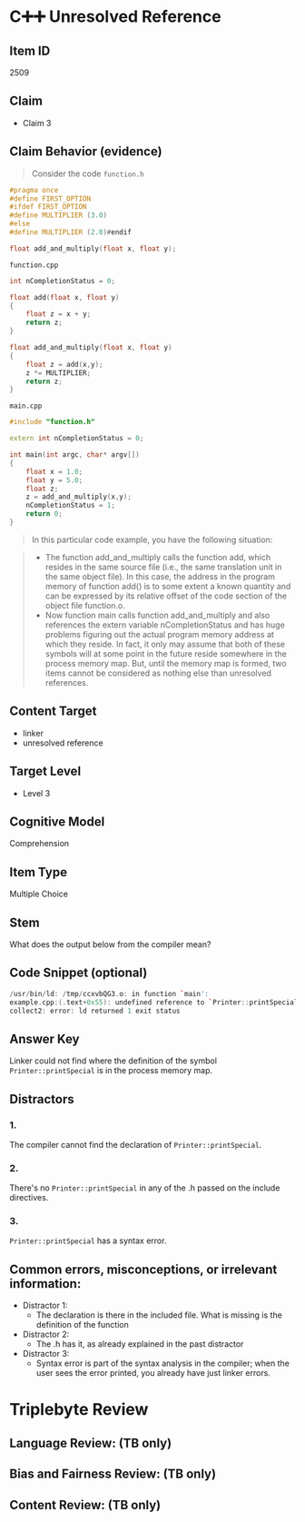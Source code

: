 # C➕➕ Unresolved Reference

## Item ID
2509

## Claim
- Claim 3

## Claim Behavior (evidence)
> Consider the code
`function.h`

```cpp
#pragma once
#define FIRST_OPTION
#ifdef FIRST_OPTION
#define MULTIPLIER (3.0)
#else
#define MULTIPLIER (2.0)#endif

float add_and_multiply(float x, float y);
```

`function.cpp`

```cpp
int nCompletionStatus = 0;

float add(float x, float y)
{
    float z = x + y;
    return z;
}

float add_and_multiply(float x, float y)
{
    float z = add(x,y);
    z *= MULTIPLIER;
    return z;
}
```

`main.cpp`

```cpp
#include "function.h"

extern int nCompletionStatus = 0;

int main(int argc, char* argv[])
{
    float x = 1.0;
    float y = 5.0;
    float z;
    z = add_and_multiply(x,y);
    nCompletionStatus = 1;
    return 0;
}
```

> In this particular code example, you have the following situation:

> - The function add_and_multiply calls the function add, which resides in the same source file
(i.e., the same translation unit in the same object file). In this case, the address in the program
memory of function add() is to some extent a known quantity and can be expressed by its
relative offset of the code section of the object file function.o.
> - Now function main calls function add_and_multiply and also references the extern variable
nCompletionStatus and has huge problems figuring out the actual program memory address
at which they reside. In fact, it only may assume that both of these symbols will at some point
in the future reside somewhere in the process memory map. But, until the memory map is
formed, two items cannot be considered as nothing else than unresolved references.

## Content Target
- linker
- unresolved reference

## Target Level
- Level 3

## Cognitive Model
Comprehension

## Item Type
Multiple Choice

## Stem
What does the output below from the compiler mean?

## Code Snippet (optional)
```cpp
/usr/bin/ld: /tmp/ccxvbQG3.o: in function `main':
example.cpp:(.text+0x55): undefined reference to `Printer::printSpecial(std::__cxx11::basic_string<char, std::char_traits<char>, std::allocator<char> > const&)'
collect2: error: ld returned 1 exit status
```

## Answer Key
Linker could not find where the definition of the symbol `Printer::printSpecial` is in the process memory map.

## Distractors
### 1.
The compiler cannot find the declaration of `Printer::printSpecial`.

### 2.
There's no `Printer::printSpecial` in any of the .h passed on the include directives.

### 3.
`Printer::printSpecial` has a syntax error.

## Common errors, misconceptions, or irrelevant information:
- Distractor 1:
    - The declaration is there in the included file. What is missing is the definition of the function
- Distractor 2:
    - The .h has it, as already explained in the past distractor
- Distractor 3:
    - Syntax error is part of the syntax analysis in the compiler; when the user sees the error printed, you already have just linker errors.

# Triplebyte Review

## Language Review: (TB only)

## Bias and Fairness Review: (TB only)

## Content Review: (TB only)
